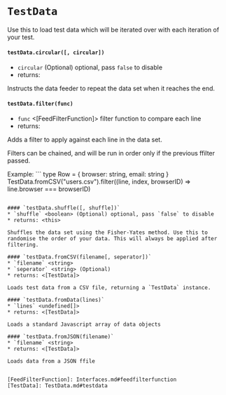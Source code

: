 # `TestData`

Use this to load test data which will be iterated over with each iteration of your test.

#### `testData.circular([, circular])`
* `circular` <boolean> (Optional) optional, pass `false` to disable
* returns: <this> 

Instructs the data feeder to repeat the data set when it reaches the end.

#### `testData.filter(func)`
* `func` <[FeedFilterFunction]>  filter function to compare each line
* returns: <this> 

Adds a filter to apply against each line in the data set.

Filters can be chained, and will be run in order only if the previous ffilter passed.

Example:
	```
		type Row = { browser: string, email: string }
		TestData.fromCSV("users.csv").filter((line, index, browserID) => line.browser === browserID)
 ```

#### `testData.shuffle([, shuffle])`
* `shuffle` <boolean> (Optional) optional, pass `false` to disable
* returns: <this> 

Shuffles the data set using the Fisher-Yates method. Use this to randomise the order of your data. This will always be applied after filtering.

#### `testData.fromCSV(filename[, seperator])`
* `filename` <string>  
* `seperator` <string> (Optional) 
* returns: <[TestData]> 

Loads test data from a CSV file, returning a `TestData` instance.

#### `testData.fromData(lines)`
* `lines` <undefined[]>  
* returns: <[TestData]> 

Loads a standard Javascript array of data objects

#### `testData.fromJSON(filename)`
* `filename` <string>  
* returns: <[TestData]> 

Loads data from a JSON ffile


[FeedFilterFunction]: Interfaces.md#feedfilterfunction
[TestData]: TestData.md#testdata